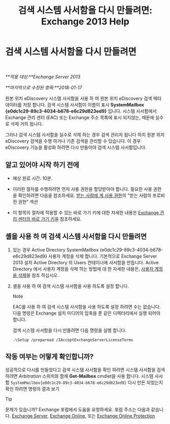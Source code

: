 ﻿---
title: '검색 시스템 사서함을 다시 만들려면: Exchange 2013 Help'
TOCTitle: 검색 시스템 사서함을 다시 만들려면
ms:assetid: 5ae8426b-5661-4ecb-99c4-cdd342107fb1
ms:mtpsurl: https://technet.microsoft.com/ko-kr/library/Gg588318(v=EXCHG.150)
ms:contentKeyID: 50483191
ms.date: 05/22/2018
mtps_version: v=EXCHG.150
ms.translationtype: MT
---

# 검색 시스템 사서함을 다시 만들려면

 

_**적용 대상:**Exchange Server 2013_

_**마지막으로 수정된 항목:**2018-01-17_

원본 위치 eDiscovery 시스템 사서함을 사용 하 여 원본 위치 eDiscovery 검색 메타 데이터를 저장 합니다. 검색 시스템 사서함이 이름이 표시 **SystemMailbox {e0dc1c29-89c3-4034-b678-e6c29d823ed9}** 입니다. 시스템 사서함에서 Exchange 관리 센터 (EAC) 또는 Exchange 주소 목록에 표시 되지않는, 때문에 실수로 삭제 거의 됩니다.

그러나 검색 시스템 사서함을 실수로 삭제 하는 경우 검색 관리자 됩니다 하지 원본 위치 eDiscovery 검색을 수행 하거나 기존 검색을 관리할 수 있습니다. 이 경우 eDiscovery 기능을 활성화 하려면 다시 만들어야 검색 시스템 사서함입니다.

## 알고 있어야 시작 하기 전에

  - 예상 완료 시간: 10분.

  - 이러한 절차를 수행하려면 먼저 사용 권한을 할당받아야 합니다. 필요한 사용 권한을 확인하려면 다음을 참조하세요. [받는 사람에 게 사용 권한](recipients-permissions-exchange-2013-help.md)의 "받는 사람의 프로비전 권한" 섹션

  - 이 항목의 절차에 적용할 수 있는 바로 가기 키에 대한 자세한 내용은 [Exchange 관리 센터의 바로 가기 키](keyboard-shortcuts-in-the-exchange-admin-center-exchange-online-protection-help.md)을 참조하세요.

## 셸을 사용 하 여 검색 시스템 사서함을 다시 만들려면

1.  있는 경우 Active Directory SystemMailbox {e0dc1c29-89c3-4034-b678-e6c29d823ed9} 사용자 계정을 삭제 합니다. 기본적으로 Exchange Server 2013 설치 Active Directory 의 Users 컨테이너에 사서함을 만듭니다. Active Directory 에서 사용자 계정을 삭제 하는 방법에 대 한 자세한 내용은, [사용자 계정을 삭제](https://go.microsoft.com/fwlink/p/?linkid=215850)을 참조 하십시오.

2.  셸을 사용 하 여 검색 시스템 사서함을 사용 하도록 설정 합니다.
    

    > [!NOTE]
    > EAC를 사용 하 여 검색 시스템 사서함을 사용 하도록 설정 하려면 수는 없습니다.<BR>다음 명령은 Exchange 설치 미디어의 압축을 푼 같은 디렉터리에서 실행 되어야 합니다.

    
    검색 시스템 사서함을 다시 만들려면 다음 명령을 실행 합니다.
    
        .\Setup /preparead /IAcceptExchangeServerLicenseTerms

## 작동 여부는 어떻게 확인합니까?

성공적으로 다시를 만들었다고 검색 시스템 사서함을 확인 하려면 시스템 사서함을 검색 하려면 *Arbitration* 스위치와 함께 **Get-Mailbox** cmdlet을 사용 합니다. 시스템 사서함 `SystemMailbox{e0dc1c29-89c3-4034-b678-e6c29d823ed9}` 다시 만든 되었는지 확인 하려면 명령의 결과 보기


> [!TIP]
> 문제가 있습니까? Exchange 포럼에서 도움을 요청하세요. 포럼 주소는 다음과 같습니다. <A href="https://go.microsoft.com/fwlink/p/?linkid=60612">Exchange Server</A>, <A href="https://go.microsoft.com/fwlink/p/?linkid=267542">Exchange Online</A>, 또는 <A href="https://go.microsoft.com/fwlink/p/?linkid=285351">Exchange Online Protection</A>


